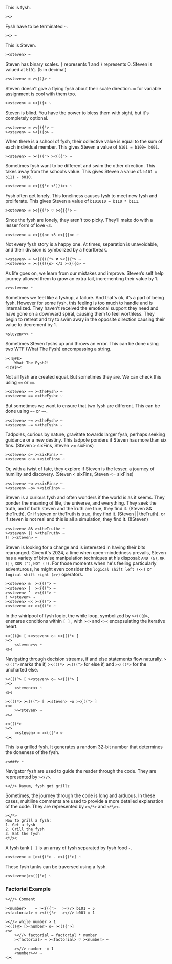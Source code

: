 This is fysh.

```
><>
```

Fysh have to be terminated `~`.

```
><> ~
```

This is Steven.

```
><steven> ~
```

Steven has binary scales. `}` represents 1 and `)` represents 0. Steven is
valued at `b101`. (5 in decimal)

```
><steven> = ><})}> ~
```

Steven doesn’t give a flying fysh about their scale direction. ≈ for variable
assignment is cool with them too.

```
><steven> ≈ ><}({> ~
```

Steven is blind. You have the power to bless them with sight, but it's
completely optional.

```
><steven> ≈ ><{({°> ~
><steven> = ><{({o> ~
```

When there is a school of fysh, their collective value is equal to the sum of
each individual member. This gives Steven a value of `b101 = b100+ b001`.

```
><steven> ≈ ><{((°> ><(({°> ~
```

Sometimes fysh want to be different and swim the other direction. This takes
away from the school’s value. This gives Steven a value of.
`b101 = b111 - b010`.

```
><steven> ≈ ><{{{°> <°)})>< ~
```

Fysh often get lonely. This loneliness causes fysh to meet new fysh and
proliferate. This gives Steven a value of `b101010 = b110 * b111`.

```
><steven> ≈ ><{{(°> ♡ ><{{{°> ~
```

Since the fysh are lonely, they aren't too picky. They’ll make do with a lesser
form of love `<3`.

```
><steven> = ><{{(o> <3 ><{{{o> ~
```

Not every fysh story is a happy one. At times, separation is unavoidable, and
their division is symbolized by a heartbreak.

```
><steven> ≈ ><{{(({°> 💔 ><{({°> ~
><steven> = ><{{(({o> </3 ><{({o> ~
```

As life goes on, we learn from our mistakes and improve. Steven’s self help
journey allowed them to grow an extra tail, incrementing their value by 1.

```
>><steven> ~
```

Sometimes we feel like a fyshup, a failure. And that's ok, it’s a part of being
fysh. However for some fysh, this feeling is too much to handle and is
internalized. They haven’t received the emotional support they need and have
gone on a downward spiral, causing them to feel worthless. They begin to retreat
and try to swim away in the opposite direction causing their value to decrement
by 1.

```
<steven><< ~
```

Sometimes Steven fyshs up and throws an error. This can be done using two WTF
(What The Fysh) encompassing a string.

```
><!@#$>
	What The Fysh?!
<!@#$><
```

Not all fysh are created equal. But sometimes they are. We can check this using
`≈≈` or `==`.

```
><steven> ≈≈ ><theFysh> ~
><steven> == ><theFysh> ~
```

But sometimes we want to ensure that two fysh are different. This can be done
using `~≈` or `~=`.

```
><steven> ~≈ ><theFysh> ~
><steven> ~= ><theFysh> ~
```

Tadpoles, curious by nature, gravitate towards larger fysh, perhaps seeking
guidance or a new destiny. This tadpole ponders if Steven has more than six
fins. (Steven > sixFins, Steven >= sixFins)

```
><steven> o~ ><sixFins> ~
><steven> o~≈ ><sixFins> ~
```

Or, with a twist of fate, they explore if Steven is the lesser, a journey of
humility and discovery. (Steven < sixFins, Steven <= sixFins)

```
><steven> ~o ><sixFins> ~
><steven> ~o≈ ><sixFins> ~
```

Steven is a curious fysh and often wonders if the world is as it seems. They
ponder the meaning of life, the universe, and everything. They seek the truth,
and if both steven and theTruth are true, they find it. (Steven && theTruth). Or
if steven or theTruth is true, they find it. (Steven || theTruth). or if steven
is not real and this is all a simulation, they find it. (!!Steven)

```
><steven> && ><theTruth> ~
><steven> || ><theTruth> ~
!! ><steven> ~
```

Steven is looking for a change and is interested in having their bits
rearranged. Given it's 2024, a time when open-mindedness prevails, Steven has a
variety of bitwise manipulation techniques at his disposal: `AND (&)`, `OR (|)`,
`XOR (^)`, `NOT (!)`. For those moments when he's feeling particularly
adventurous, he might even consider the `logical shift left (<<)` or
`logical shift right (>>)` operators.

```
><steven> &  ><{((°> ~
><steven> |  ><{((°> ~
><steven> ^  ><{((°> ~
! ><steven> ~
><steven> << ><{((°> ~
><steven> >> ><{((°> ~
```

In the whirlpool of fysh logic, the while loop, symbolized by `><(((@>`,
ensnares conditions within `[ ]` , with `><>` and `<><` encapsulating the
iterative heart.

```
><(((@> [ ><steven> o~ ><{((°> ]
><>
	<steven><< ~
<><
```

Navigating through decision streams, if and else statements flow naturally.
`><(((^>` marks the if, >`<(((*> ><(((^>` for else if, and `><(((*>` for the
uncharted else.

```
><(((^> [ ><steven> o~ ><{((°> ]
><>
	<steven><< ~
<><

><(((*> ><(((^> [ ><steven> ~o ><{((°> ]
><>
	>><steven> ~
<><

><(((*>
><>
	><steven> ≈ ><(((°> ~
<><
```

This is a grilled fysh. It generates a random 32-bit number that determines the
doneness of the fysh.

```
><###> ~
```

Navigator fysh are used to guide the reader through the code. They are
represented by `><//>`.

```
><//> Dayum, fysh got grillz
```

Sometimes, the journey through the code is long and arduous. In these cases,
multiline comments are used to provide a more detailed explanation of the code.
They are represented by `></*>` and `<*\><`.

```
></*>
How to grill a fysh:
1. Get a fysh
2. Grill the fysh
3. Eat the fysh
<*/><
```

A fysh tank `[ ]` is an array of fysh separated by fysh food `-`.

```
><steven> ≈ [><({(°> - ><({(°>] ~
```

These fysh tanks can be traversed using a fysh.

```
><steven>[><(({°>] ~
```

### Factorial Example

```
><//> Comment

><number>    ≈ ><{({°>   ><//> b101 = 5
><factorial> ≈ ><(({°>   ><//> b001 = 1

><//> while number > 1
><(((@> [><number> o~ ><(({°>]
><>
	><//> factorial = factorial * number
	><factorial> ≈ ><factorial> ♡ ><number> ~

	><//> number -= 1
	<number><< ~
<><
```

